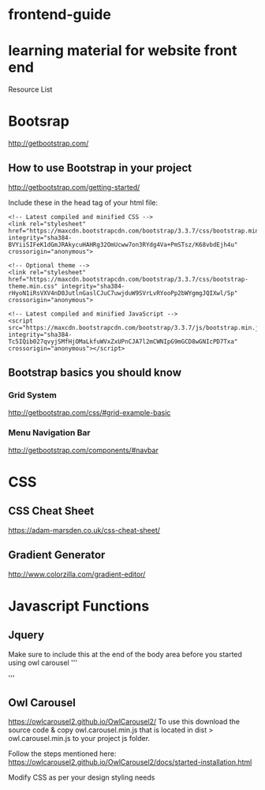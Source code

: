 # frontend-guide
learning material for website front end
==================================================
Resource List

# Bootsrap
http://getbootstrap.com/

## How to use Bootstrap in your project 
http://getbootstrap.com/getting-started/

Include these in the head tag of your html file:
```
<!-- Latest compiled and minified CSS -->
<link rel="stylesheet" href="https://maxcdn.bootstrapcdn.com/bootstrap/3.3.7/css/bootstrap.min.css" integrity="sha384-BVYiiSIFeK1dGmJRAkycuHAHRg32OmUcww7on3RYdg4Va+PmSTsz/K68vbdEjh4u" crossorigin="anonymous">

<!-- Optional theme -->
<link rel="stylesheet" href="https://maxcdn.bootstrapcdn.com/bootstrap/3.3.7/css/bootstrap-theme.min.css" integrity="sha384-rHyoN1iRsVXV4nD0JutlnGaslCJuC7uwjduW9SVrLvRYooPp2bWYgmgJQIXwl/Sp" crossorigin="anonymous">

<!-- Latest compiled and minified JavaScript -->
<script src="https://maxcdn.bootstrapcdn.com/bootstrap/3.3.7/js/bootstrap.min.js" integrity="sha384-Tc5IQib027qvyjSMfHjOMaLkfuWVxZxUPnCJA7l2mCWNIpG9mGCD8wGNIcPD7Txa" crossorigin="anonymous"></script>
```
## Bootstrap basics you should know
### Grid System
http://getbootstrap.com/css/#grid-example-basic
### Menu Navigation Bar
http://getbootstrap.com/components/#navbar

# CSS
## CSS Cheat Sheet
https://adam-marsden.co.uk/css-cheat-sheet/
## Gradient Generator
http://www.colorzilla.com/gradient-editor/

# Javascript Functions

## Jquery
Make sure to include this at the end of the body area before you started using owl carousel
'''
<script src="https://ajax.googleapis.com/ajax/libs/jquery/3.2.1/jquery.min.js"></script>
'''

## Owl Carousel
https://owlcarousel2.github.io/OwlCarousel2/
To use this download the source code & copy owl.carousel.min.js that is located in dist > owl.carousel.min.js  to your project js folder.

Follow the steps mentioned here:
https://owlcarousel2.github.io/OwlCarousel2/docs/started-installation.html

Modify CSS as per your design styling needs
